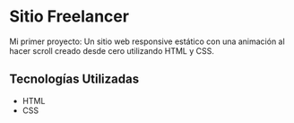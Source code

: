 # Sitio Freelancer

Mi primer proyecto: Un sitio web responsive estático con una animación al hacer scroll creado desde cero utilizando HTML y CSS.

## Tecnologías Utilizadas

- HTML
- CSS



